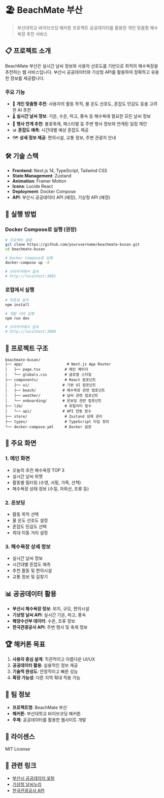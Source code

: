 # 🏖️ BeachMate 부산

> 부산대학교 바이브코딩 해커톤 프로젝트
> 공공데이터를 활용한 개인 맞춤형 해수욕장 추천 서비스

## 📋 프로젝트 소개

BeachMate 부산은 실시간 날씨 정보와 사용자 선호도를 기반으로 최적의 해수욕장을 추천하는 웹 서비스입니다. 부산시 공공데이터와 기상청 API를 활용하여 정확하고 유용한 정보를 제공합니다.

### 주요 기능

- 🎯 **개인 맞춤형 추천**: 사용자의 활동 목적, 물 온도 선호도, 혼잡도 민감도 등을 고려한 AI 추천
- 🌡️ **실시간 날씨 정보**: 기온, 수온, 파고, 풍속 등 해수욕에 필요한 모든 날씨 정보
- 🎪 **행사 연계 추천**: 불꽃축제, 페스티벌 등 주변 행사 정보와 연계된 일정 제안
- 📊 **혼잡도 예측**: 시간대별 예상 혼잡도 제공
- 🗺️ **상세 정보 제공**: 편의시설, 교통 정보, 주변 관광지 안내

## 🛠️ 기술 스택

- **Frontend**: Next.js 14, TypeScript, Tailwind CSS
- **State Management**: Zustand
- **Animation**: Framer Motion
- **Icons**: Lucide React
- **Deployment**: Docker Compose
- **API**: 부산시 공공데이터 API (예정), 기상청 API (예정)

## 🚀 실행 방법

### Docker Compose로 실행 (권장)

```bash
# 프로젝트 클론
git clone https://github.com/yourusername/beachmate-busan.git
cd beachmate-busan

# Docker Compose로 실행
docker-compose up -d

# 브라우저에서 접속
# http://localhost:3001
```

### 로컬에서 실행

```bash
# 의존성 설치
npm install

# 개발 서버 실행
npm run dev

# 브라우저에서 접속
# http://localhost:3000
```

## 📂 프로젝트 구조

```
beachmate-busan/
├── app/                    # Next.js App Router
│   ├── page.tsx           # 메인 페이지
│   └── globals.css        # 글로벌 스타일
├── components/            # React 컴포넌트
│   ├── ui/               # 기본 UI 컴포넌트
│   ├── beach/            # 해수욕장 관련 컴포넌트
│   ├── weather/          # 날씨 관련 컴포넌트
│   └── onboarding/       # 온보딩 관련 컴포넌트
├── lib/                   # 유틸리티 함수
│   └── api/              # API 연동 함수
├── store/                 # Zustand 상태 관리
├── types/                 # TypeScript 타입 정의
└── docker-compose.yml     # Docker 설정
```

## 🎨 주요 화면

### 1. 메인 화면
- 오늘의 추천 해수욕장 TOP 3
- 실시간 날씨 위젯
- 활동별 필터링 (수영, 서핑, 가족, 산책)
- 해수욕장 상태 정보 (수질, 자외선, 조류 등)

### 2. 온보딩
- 활동 목적 선택
- 물 온도 선호도 설정
- 혼잡도 민감도 선택
- 최대 이동 거리 설정

### 3. 해수욕장 상세 정보
- 실시간 날씨 정보
- 시간대별 혼잡도 예측
- 추천 활동 및 편의시설
- 교통 정보 및 길찾기

## 📊 공공데이터 활용

- **부산시 해수욕장 정보**: 위치, 규모, 편의시설
- **기상청 날씨 API**: 실시간 기온, 파고, 풍속
- **해양수산부 데이터**: 수온, 조류 정보
- **한국관광공사 API**: 주변 행사 및 축제 정보

## 🏆 해커톤 목표

1. **사용자 중심 설계**: 직관적이고 아름다운 UI/UX
2. **공공데이터 활용**: 실용적인 정보 제공
3. **기술적 완성도**: 안정적이고 빠른 성능
4. **확장 가능성**: 다른 지역 확대 적용 가능

## 👥 팀 정보

- **프로젝트명**: BeachMate 부산
- **해커톤**: 부산대학교 바이브코딩 해커톤
- **주제**: 공공데이터를 활용한 웹사이트 개발

## 📝 라이센스

MIT License

## 🔗 관련 링크

- [부산시 공공데이터 포털](https://data.busan.go.kr/)
- [기상청 날씨누리](https://www.weather.go.kr/)
- [한국관광공사 API](https://api.visitkorea.or.kr/)
